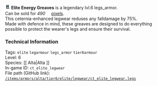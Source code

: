![ ](https://raw.githubusercontent.com/Ceterai/Enternia/main/items/armors/alta/tier6/elite/legwear/icon.png) **Elite Energy Greaves** is a legendary lvl.6 legs_armor.  
Can be sold for *490* <img src="https://starbounder.org/mediawiki/images/2/21/Pixel.png" width="12" height="16"/> [pixels](https://starbounder.org/Pixel).  
This ceternia-enhanced legwear reduses any falldamage by 75%.  
Made with defence in mind, these greaves are designed to do everything possible to protect the wearer's legs and ensure their survival.

### Technical Information

Tags: `elite` `legarmour` `legs_armor` `tier6armour`  
Level: 6  
Species: [[ Alta|Alta ]]  
In-game ID: `ct_elite_legwear`  
File path (GitHub link): [`/items/armors/alta/tier6/elite/legwear/ct_elite_legwear.legs`](https://github.com/Ceterai/Enternia/blob/main/items/armors/alta/tier6/elite/legwear/ct_elite_legwear.legs)
